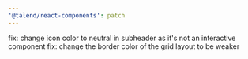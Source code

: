 ```yaml
---
'@talend/react-components': patch
---
```


fix: change icon color to neutral in subheader as it's not an interactive component
fix: change the border color of the grid layout to be weaker

